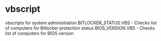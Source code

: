 # vbscript
vbscripts for system administration
BITLOCKER_STATUS.VBS - Checks list of computers for Bitlocker protection status
BIOS_VERSION.VBS - Checks list of computers for BIOS version
